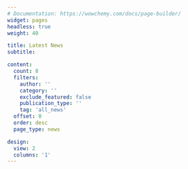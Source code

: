 ```yaml
---
# Documentation: https://wowchemy.com/docs/page-builder/
widget: pages
headless: true
weight: 40

title: Latest News
subtitle:

content:
  count: 8
  filters:
    author: ''
    category: ''
    exclude_featured: false
    publication_type: ''
    tag: 'all_news'
  offset: 0
  order: desc
  page_type: news

design:
  view: 2
  columns: '1'
---
```

